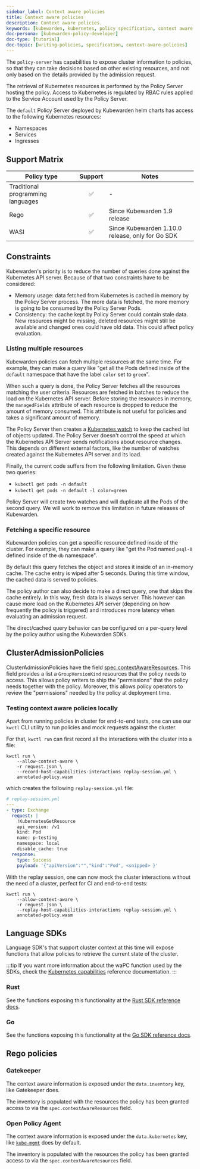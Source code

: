 ```yaml
---
sidebar_label: Context aware policies
title: Context aware policies
description: Context aware policies.
keywords: [kubewarden, kubernetes, policy specification, context aware policies]
doc-persona: [kubewarden-policy-developer]
doc-type: [tutorial]
doc-topic: [writing-policies, specification, context-aware-policies]
---
```


The `policy-server` has capabilities to expose cluster information to
policies, so that they can take decisions based on other existing
resources, and not only based on the details provided by the admission request.

The retrieval of Kubernetes resources is performed by the Policy Server hosting the policy.
Access to Kubernetes is regulated by RBAC rules applied to the Service Account used by the Policy Server.

The `default` Policy Server deployed by Kubewarden helm charts has access to the following Kubernetes resources:

- Namespaces
- Services
- Ingresses

## Support Matrix

| Policy type                       | Support | Notes                                            |
| --------------------------------- | :-----: | ------------------------------------------------ |
| Traditional programming languages |   ✅    | -                                                |
| Rego                              |   ✅    | Since Kubewarden 1.9 release                     |
| WASI                              |   ✅    | Since Kubewarden 1.10.0 release, only for Go SDK |

## Constraints

Kubewarden's priority is to reduce the number of queries done against the Kubernetes API server. Because of that two constraints have to be
considered:

- Memory usage: data fetched from Kubernetes is cached in memory by the Policy Server process. The more data is fetched, the more memory is going
  to be consumed by the Policy Server Pods.
- Consistency: the cache kept by Policy Server could contain stale data. New resources might be missing, deleted resources might still be
  available and changed ones could have old data. This could affect policy evaluation.

### Listing multiple resources

Kubewarden policies can fetch multiple resources at the same time. For example, they can make a query like
"get all the Pods defined inside of the `default` namespace that have the label `color` set to `green`".

When such a query is done, the Policy Server fetches all the resources matching the user criteria. Resources are fetched in batches to reduce the
load on the Kubernetes API server.
Before storing the resources in memory, the `managedFields` attribute of each resource is dropped to reduce the amount of memory consumed.
This attribute is not useful for policies and takes a significant amount of memory.

The Policy Server then creates a [Kubernetes watch](https://kubernetes.io/docs/reference/using-api/api-concepts/#efficient-detection-of-changes) to keep
the cached list of objects updated.
The Policy Server doesn't control the speed at which the Kubernetes API Server sends notifications about resource changes. This depends on different external
factors, like the number of watches created against the Kubernetes API server and its load.

Finally, the current code suffers from the following limitation. Given these two queries:

- `kubectl get pods -n default`
- `kubectl get pods -n default -l color=green`

Policy Server will create two watches and will duplicate all the Pods of the second query.
We will work to remove this limitation in future releases of Kubewarden.

### Fetching a specific resource

Kubewarden policies can get a specific resource defined inside of the cluster. For example, they can make a query like
"get the Pod named `psql-0` defined inside of the `db` namespace".

By default this query fetches the object and stores it inside of an in-memory cache. The cache entry is wiped after 5 seconds.
During this time window, the cached data is served to policies.

The policy author can also decide to make a direct query, one that skips the cache entirely. In this way, fresh data is always
server. This however can cause more load on the Kubernetes API server (depending on how frequently the policy is triggered)
and introduces more latency when evaluating an admission request.

The direct/cached query behavior can be configured on a per-query level by the policy author using the Kubewarden SDKs.

## ClusterAdmissionPolicies

ClusterAdmissionPolicies have the field [spec.contextAwareResources](https://doc.crds.dev/github.com/kubewarden/kubewarden-controller/policies.kubewarden.io/ClusterAdmissionPolicy/v1#spec-contextAwareResources). This field provides a list a `GroupVersionKind` resources that the policy needs to access. This allows policy writers to ship the "permissions" that the policy needs together with the policy. Moreover, this allows policy operators to review the "permissions" needed by the policy at deployment time.

### Testing context aware policies locally

Apart from running policies in cluster for end-to-end tests, one can use our `kwctl` CLI utility to run policies and mock requests against the cluster.

For that, `kwctl run` can first record all the interactions with the cluster into a file:

```console
kwctl run \
    --allow-context-aware \
    -r request.json \
    --record-host-capabilities-interactions replay-session.yml \
    annotated-policy.wasm
```

which creates the following `replay-session.yml` file:

```yaml
# replay-session.yml
---
- type: Exchange
  request: |
    !KubernetesGetResource
    api_version: /v1
    kind: Pod
    name: p-testing
    namespace: local
    disable_cache: true
  response:
    type: Success
    payload: '{"apiVersion":"","kind":"Pod", <snipped> }'
```

With the replay session, one can now mock the cluster interactions without the need
of a cluster, perfect for CI and end-to-end tests:

```console
kwctl run \
    --allow-context-aware \
    -r request.json \
    --replay-host-capabilities-interactions replay-session.yml \
    annotated-policy.wasm
```

## Language SDKs

Language SDK's that support cluster context at this time will expose
functions that allow policies to retrieve the current state of the
cluster.

:::tip
If you want more information about the waPC function used by the SDKs, check the [Kubernetes capabilities](host-capabilities/06-kubernetes.md) reference documentation.
:::

### Rust

See the functions exposing this functionality at the [Rust SDK reference docs](https://docs.rs/kubewarden-policy-sdk/0.8.7/kubewarden_policy_sdk).

### Go

See the functions exposing this functionality at the [Go SDK reference docs](https://pkg.go.dev/github.com/kubewarden/policy-sdk-go).

## Rego policies

### Gatekeeper

The context aware information is exposed under the `data.inventory` key, like Gatekeeper does.

The inventory is populated with the resources the policy has been granted access to via the `spec.contextAwareResources` field.

### Open Policy Agent

The context aware information is exposed under the `data.kubernetes` key, like
[`kube-mgmt`](https://github.com/open-policy-agent/kube-mgmt) does by default.

The inventory is populated with the resources the policy has been granted access to via the `spec.contextAwareResources` field.
